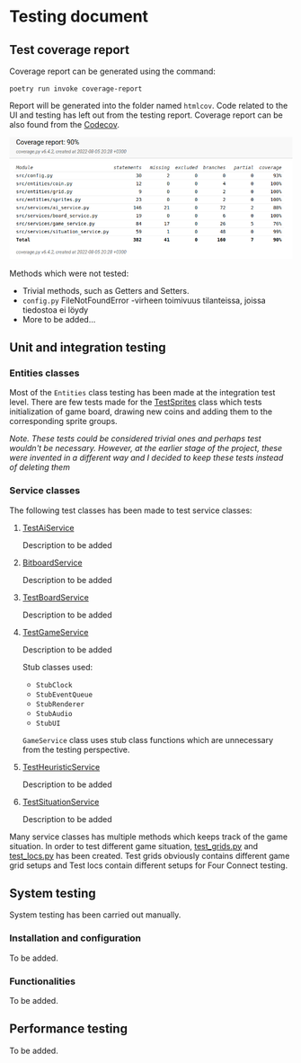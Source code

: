 # Testing document

## Test coverage report

Coverage report can be generated using the command:

```
poetry run invoke coverage-report
```

Report will be generated into the folder named `htmlcov`. Code related to the UI and testing has left out from the testing report. Coverage report can be also found from the [Codecov](https://app.codecov.io/gh/TopiasHarjunpaa/C4AI).

<img src="https://github.com/TopiasHarjunpaa/C4AI/blob/main/documentation/pictures/coverage_report.png" width="1000">

Methods which were not tested: 
* Trivial methods, such as Getters and Setters.
* `config.py` FileNotFoundError -virheen toimivuus tilanteissa, joissa tiedostoa ei löydy
* More to be added...

## Unit and integration testing

### Entities classes

Most of the `Entities` class testing has been made at the integration test level. There are few tests made for the [TestSprites](https://github.com/TopiasHarjunpaa/C4AI/blob/main/src/tests/entities/sprites_test.py) class which tests initialization of game board, drawing new coins and adding them to the corresponding sprite groups.

*Note. These tests could be considered trivial ones and perhaps test wouldn't be necessary. However, at the earlier stage of the project, these were invented in a different way and I decided to keep these tests instead of deleting them*

### Service classes

The following test classes has been made to test service classes:

1.  [TestAiService](https://github.com/TopiasHarjunpaa/C4AI/blob/main/src/tests/services/ai_service_test.py)

    Description to be added

2.  [BitboardService](https://github.com/TopiasHarjunpaa/C4AI/blob/main/src/tests/services/bitboard_service_test.py)

    Description to be added

3.  [TestBoardService](https://github.com/TopiasHarjunpaa/C4AI/blob/main/src/tests/services/board_service_test.py)

    Description to be added

4.  [TestGameService](https://github.com/TopiasHarjunpaa/C4AI/blob/main/src/tests/services/game_service_test.py)

    Description to be added

    Stub classes used:

    * `StubClock`
    * `StubEventQueue`
    * `StubRenderer`
    * `StubAudio`
    * `StubUI`

    `GameService` class uses stub class functions which are unnecessary from the testing perspective.

5.  [TestHeuristicService](https://github.com/TopiasHarjunpaa/C4AI/blob/main/src/tests/services/heuristic_service_test.py)

    Description to be added

6.  [TestSituationService](https://github.com/TopiasHarjunpaa/C4AI/blob/main/src/tests/services/situation_service_test.py)

    Description to be added

Many service classes has multiple methods which keeps track of the game situation. In order to test different game situation, [test_grids.py](https://github.com/TopiasHarjunpaa/C4AI/blob/main/src/tests/test_grids.py) and [test_locs.py](https://github.com/TopiasHarjunpaa/C4AI/blob/main/src/tests/test_locs.py) has been created. Test grids obviously contains different game grid setups and Test locs contain different setups for Four Connect testing.

## System testing

System testing has been carried out manually.

### Installation and configuration

To be added.

### Functionalities

To be added.

## Performance testing

To be added.